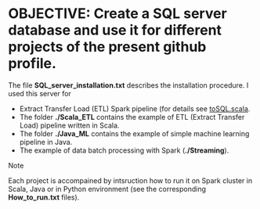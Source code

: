 # OBJECTIVE: Create a SQL server database and use it for different projects of the present github profile.
The file **SQL_server_installation.txt** describes the installation procedure. I used this server for
* Extract Transfer Load (ETL) Spark pipeline (for details see [toSQL.scala]([https://github.com/PavelPll/Hadoop-HIVE](https://github.com/PavelPll/Spark-ETL-ML/blob/main/Scala_ETL/toSQL.scala)).  
* The folder **./Scala_ETL** contains the example of ETL (Extract Transfer Load) pipeline written in Scala.
* The folder **./Java_ML** contains the example of simple machine learning pipeline in Java.
* The example of data batch processing with Spark (**./Streaming**).
> [!NOTE]
> Each project is accompained by intsruction how to run it on Spark cluster in Scala, Java or in Python environment (see the corresponding **How_to_run.txt** files).
